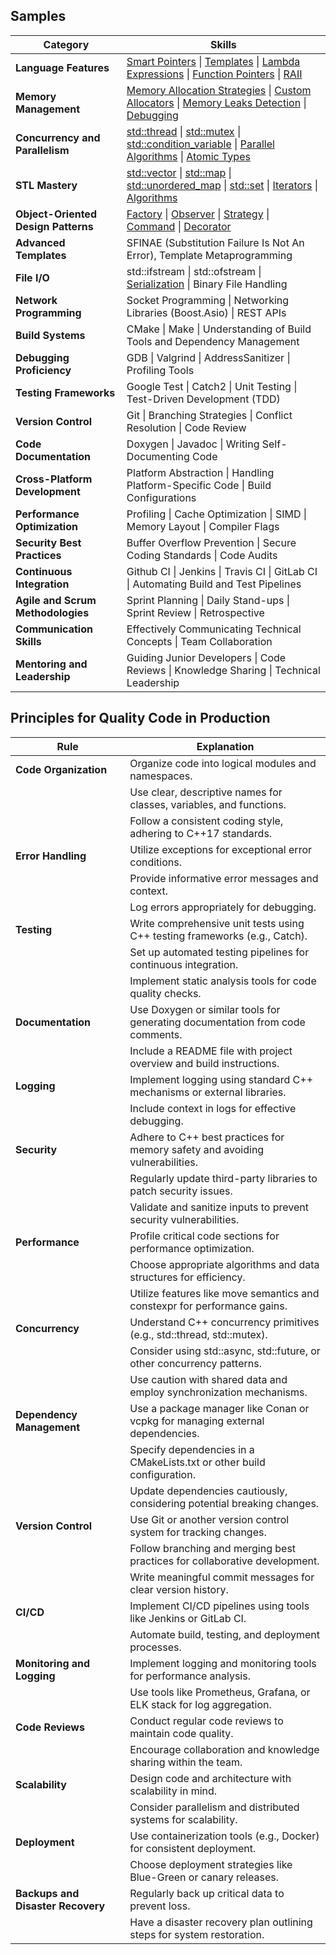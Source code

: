 ## Samples
| Category                            | Skills                                                                               |
|-------------------------------------|--------------------------------------------------------------------------------------|
| **Language Features**               | [Smart Pointers](smart_pointers.cpp) \| [Templates](templates.cpp) \| [Lambda Expressions](lambdas.cpp) \| [Function Pointers](function_pointers.cpp) \| [RAII](RAII.cpp) |
| **Memory Management**               | [Memory Allocation Strategies](memory_allocation.cpp) \| [Custom Allocators](custom_allocators.cpp) \| [Memory Leaks Detection](memory_leak_detection.cpp) \| [Debugging](debugging.cpp) |
| **Concurrency and Parallelism**     | [std::thread](thread.cpp) \| [std::mutex](mutex.cpp) \| [std::condition_variable](condition_variable.cpp) \| [Parallel Algorithms](parallel_algorithms.cpp) \| [Atomic Types](atomic_types.cpp)  |
| **STL Mastery**                     | [std::vector](vector.cpp) \| [std::map](map.cpp) \| [std::unordered_map](unordered_map.cpp) \| [std::set](set.cpp) \| [Iterators](iterators.cpp) \| [Algorithms](algorithm.cpp)    |
| **Object-Oriented Design Patterns** | [Factory](factory.cpp) \| [Observer](observer.cpp) \| [Strategy](strategy.cpp) \| [Command](command.cpp) \| [Decorator](decorator.cpp) |
| **Advanced Templates**              | SFINAE (Substitution Failure Is Not An Error), Template Metaprogramming              |
| **File I/O**                        | std::ifstream \| std::ofstream \| [Serialization](serialization.cpp) \| Binary File Handling                   |
| **Network Programming**             | Socket Programming \| Networking Libraries (Boost.Asio) \| REST APIs                      |
| **Build Systems**                   | CMake \| Make \| Understanding of Build Tools and Dependency Management                 |
| **Debugging Proficiency**           | GDB \| Valgrind \| AddressSanitizer \| Profiling Tools                                     |
| **Testing Frameworks**               | Google Test \| Catch2 \| Unit Testing \| Test-Driven Development (TDD)                      |
| **Version Control**                 | Git \| Branching Strategies \| Conflict Resolution \| Code Review                          |
| **Code Documentation**              | Doxygen \| Javadoc \| Writing Self-Documenting Code                                       |
| **Cross-Platform Development**       | Platform Abstraction \| Handling Platform-Specific Code \| Build Configurations        |
| **Performance Optimization**        | Profiling \| Cache Optimization \| SIMD \| Memory Layout \| Compiler Flags                    |
| **Security Best Practices**         | Buffer Overflow Prevention \| Secure Coding Standards \| Code Audits                      |
| **Continuous Integration**          | Github CI \| Jenkins \| Travis CI \| GitLab CI \| Automating Build and Test Pipelines         |
| **Agile and Scrum Methodologies**   | Sprint Planning \| Daily Stand-ups \| Sprint Review \| Retrospective                        |
| **Communication Skills**            | Effectively Communicating Technical Concepts \| Team Collaboration                       |
| **Mentoring and Leadership**        | Guiding Junior Developers \| Code Reviews \| Knowledge Sharing \| Technical Leadership    |

## Principles for Quality Code in Production
| Rule                                     | Explanation                                                        |
|------------------------------------------|--------------------------------------------------------------------|
| **Code Organization**                    | Organize code into logical modules and namespaces.                |
|                                          | Use clear, descriptive names for classes, variables, and functions.|
|                                          | Follow a consistent coding style, adhering to C++17 standards.      |
| **Error Handling**                       | Utilize exceptions for exceptional error conditions.               |
|                                          | Provide informative error messages and context.                   |
|                                          | Log errors appropriately for debugging.                           |
| **Testing**                              | Write comprehensive unit tests using C++ testing frameworks (e.g., Catch). |
|                                          | Set up automated testing pipelines for continuous integration.    |
|                                          | Implement static analysis tools for code quality checks.          |
| **Documentation**                        | Use Doxygen or similar tools for generating documentation from code comments. |
|                                          | Include a README file with project overview and build instructions.|
| **Logging**                              | Implement logging using standard C++ mechanisms or external libraries. |
|                                          | Include context in logs for effective debugging.                  |
| **Security**                             | Adhere to C++ best practices for memory safety and avoiding vulnerabilities. |
|                                          | Regularly update third-party libraries to patch security issues.  |
|                                          | Validate and sanitize inputs to prevent security vulnerabilities.|
| **Performance**                          | Profile critical code sections for performance optimization.     |
|                                          | Choose appropriate algorithms and data structures for efficiency. |
|                                          | Utilize features like move semantics and constexpr for performance gains. |
| **Concurrency**                          | Understand C++ concurrency primitives (e.g., std::thread, std::mutex). |
|                                          | Consider using std::async, std::future, or other concurrency patterns. |
|                                          | Use caution with shared data and employ synchronization mechanisms.|
| **Dependency Management**                | Use a package manager like Conan or vcpkg for managing external dependencies. |
|                                          | Specify dependencies in a CMakeLists.txt or other build configuration.|
|                                          | Update dependencies cautiously, considering potential breaking changes.|
| **Version Control**                      | Use Git or another version control system for tracking changes.    |
|                                          | Follow branching and merging best practices for collaborative development.|
|                                          | Write meaningful commit messages for clear version history.       |
| **CI/CD**                                | Implement CI/CD pipelines using tools like Jenkins or GitLab CI. |
|                                          | Automate build, testing, and deployment processes.                |
| **Monitoring and Logging**               | Implement logging and monitoring tools for performance analysis. |
|                                          | Use tools like Prometheus, Grafana, or ELK stack for log aggregation. |
| **Code Reviews**                         | Conduct regular code reviews to maintain code quality.            |
|                                          | Encourage collaboration and knowledge sharing within the team.    |
| **Scalability**                         | Design code and architecture with scalability in mind.           |
|                                          | Consider parallelism and distributed systems for scalability.    |
| **Deployment**                           | Use containerization tools (e.g., Docker) for consistent deployment. |
|                                          | Choose deployment strategies like Blue-Green or canary releases.  |
| **Backups and Disaster Recovery**        | Regularly back up critical data to prevent loss.                  |
|                                          | Have a disaster recovery plan outlining steps for system restoration. |
